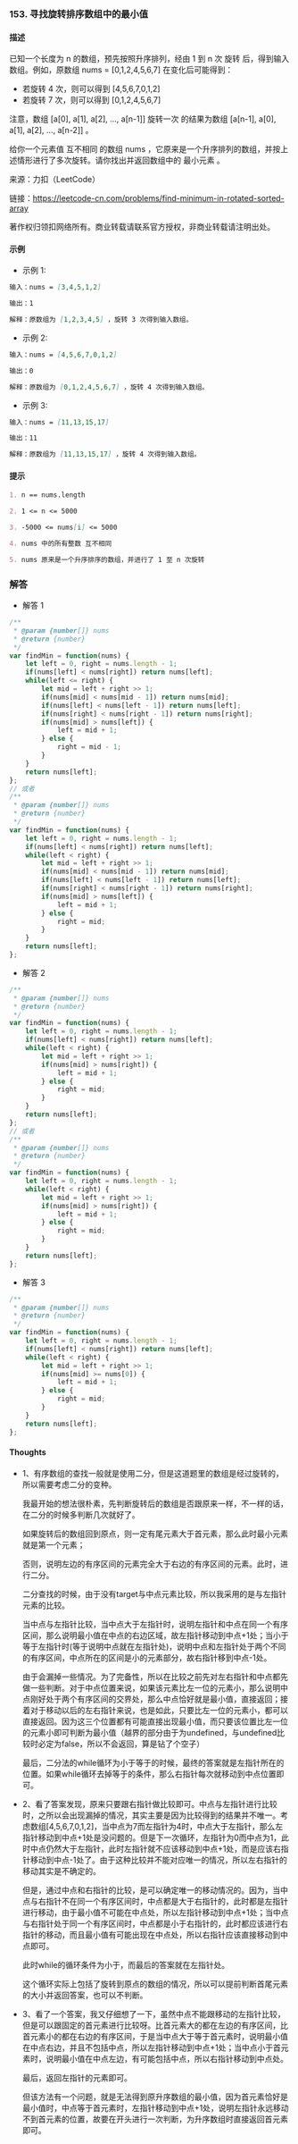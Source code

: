### 153. 寻找旋转排序数组中的最小值

#### 描述

已知一个长度为 n 的数组，预先按照升序排列，经由 1 到 n 次 旋转 后，得到输入数组。例如，原数组 nums = [0,1,2,4,5,6,7] 在变化后可能得到：

+ 若旋转 4 次，则可以得到 [4,5,6,7,0,1,2]
+ 若旋转 7 次，则可以得到 [0,1,2,4,5,6,7]

注意，数组 [a[0], a[1], a[2], ..., a[n-1]] 旋转一次 的结果为数组 [a[n-1], a[0], a[1], a[2], ..., a[n-2]] 。

给你一个元素值 互不相同 的数组 nums ，它原来是一个升序排列的数组，并按上述情形进行了多次旋转。请你找出并返回数组中的 最小元素 。


来源：力扣（LeetCode）

链接：https://leetcode-cn.com/problems/find-minimum-in-rotated-sorted-array

著作权归领扣网络所有。商业转载请联系官方授权，非商业转载请注明出处。

#### 示例

+ 示例 1:
```md
输入：nums = [3,4,5,1,2]

输出：1

解释：原数组为 [1,2,3,4,5] ，旋转 3 次得到输入数组。
```
+ 示例 2:
```md
输入：nums = [4,5,6,7,0,1,2]

输出：0

解释：原数组为 [0,1,2,4,5,6,7] ，旋转 4 次得到输入数组。
```
+ 示例 3:
```md
输入：nums = [11,13,15,17]

输出：11

解释：原数组为 [11,13,15,17] ，旋转 4 次得到输入数组。
```


#### 提示
```md
1. n == nums.length

2. 1 <= n <= 5000

3. -5000 <= nums[i] <= 5000

4. nums 中的所有整数 互不相同

5. nums 原来是一个升序排序的数组，并进行了 1 至 n 次旋转
```

### 解答

+ 解答 1
```js
/**
 * @param {number[]} nums
 * @return {number}
 */
var findMin = function(nums) {
    let left = 0, right = nums.length - 1;
    if(nums[left] < nums[right]) return nums[left];
    while(left <= right) {
        let mid = left + right >> 1;
        if(nums[mid] < nums[mid - 1]) return nums[mid];
        if(nums[left] < nums[left - 1]) return nums[left];
        if(nums[right] < nums[right - 1]) return nums[right];
        if(nums[mid] > nums[left]) {
            left = mid + 1;
        } else {
            right = mid - 1;
        }
    }
    return nums[left];
};
// 或者
/**
 * @param {number[]} nums
 * @return {number}
 */
var findMin = function(nums) {
    let left = 0, right = nums.length - 1;
    if(nums[left] < nums[right]) return nums[left];
    while(left < right) {
        let mid = left + right >> 1;
        if(nums[mid] < nums[mid - 1]) return nums[mid];
        if(nums[left] < nums[left - 1]) return nums[left];
        if(nums[right] < nums[right - 1]) return nums[right];
        if(nums[mid] > nums[left]) {
            left = mid + 1;
        } else {
            right = mid;
        }
    }
    return nums[left];
};
```

+ 解答 2
```js
/**
 * @param {number[]} nums
 * @return {number}
 */
var findMin = function(nums) {
    let left = 0, right = nums.length - 1;
    if(nums[left] < nums[right]) return nums[left];
    while(left < right) {
        let mid = left + right >> 1;
        if(nums[mid] > nums[right]) {
            left = mid + 1;
        } else {
            right = mid;
        }
    }
    return nums[left];
};
// 或者
/**
 * @param {number[]} nums
 * @return {number}
 */
var findMin = function(nums) {
    let left = 0, right = nums.length - 1;
    while(left < right) {
        let mid = left + right >> 1;
        if(nums[mid] > nums[right]) {
            left = mid + 1;
        } else {
            right = mid;
        }
    }
    return nums[left];
};
```

+ 解答 3
```js
/**
 * @param {number[]} nums
 * @return {number}
 */
var findMin = function(nums) {
    let left = 0, right = nums.length - 1;
    if(nums[left] < nums[right]) return nums[left];
    while(left < right) {
        let mid = left + right >> 1;
        if(nums[mid] >= nums[0]) {
            left = mid + 1;
        } else {
            right = mid;
        }
    }
    return nums[left];
};
```

#### Thoughts

+ 1、有序数组的查找一般就是使用二分，但是这道题里的数组是经过旋转的，所以需要考虑二分的变种。
  
  我最开始的想法很朴素，先判断旋转后的数组是否跟原来一样，不一样的话，在二分的时候多判断几次就好了。

  如果旋转后的数组回到原点，则一定有尾元素大于首元素，那么此时最小元素就是第一个元素；

  否则，说明左边的有序区间的元素完全大于右边的有序区间的元素。此时，进行二分。

  二分查找的时候，由于没有target与中点元素比较，所以我采用的是与左指针元素的比较。

  当中点与左指针比较，当中点大于左指针时，说明左指针和中点在同一个有序区间，那么说明最小值在中点的右边区域，故左指针移动到中点+1处；当小于等于左指针时(等于说明中点就在左指针处)，说明中点和左指针处于两个不同的有序区间，中点所在的区间是小的元素部分，故右指针移到中点-1处。

  由于会漏掉一些情况。为了完备性，所以在比较之前先对左右指针和中点都先做一些判断。对于中点位置来说，如果该元素比左一位的元素小，那么说明中点刚好处于两个有序区间的交界处，那么中点恰好就是最小值，直接返回；接着对于移动以后的左右指针来说，也是如此，只要比左一位的元素小，都可以直接返回。因为这三个位置都有可能直接出现最小值，而只要该位置比左一位的元素小即可判断为最小值（越界的部分由于为undefined，与undefined比较时必定为false，所以不会返回，算是钻了个空子）

  最后，二分法的while循环为小于等于的时候，最终的答案就是左指针所在的位置。如果while循环去掉等于的条件，那么右指针每次就移动到中点位置即可。

+ 2、看了答案发现，原来只要跟右指针做比较即可。中点与左指针进行比较时，之所以会出现漏掉的情况，其实主要是因为比较得到的结果并不唯一。考虑数组[4,5,6,7,0,1,2]，当中点为7而左指针为4时，中点大于左指针，那么左指针移动到中点+1处是没问题的。但是下一次循环，左指针为0而中点为1，此时中点仍然大于左指针，此时左指针就不应该移动到中点+1处，而是应该右指针移动到中点-1处了。由于这种比较并不能对应唯一的情况，所以左右指针的移动其实是不确定的。

  但是，通过中点和右指针的比较，是可以确定唯一的移动情况的。因为，当中点与右指针不在同一个有序区间时，中点都是大于右指针的，此时都是左指针进行移动，由于最小值不可能在中点处，所以左指针移动到中点+1处；当中点与右指针处于同一个有序区间时，中点都是小于右指针的，此时都应该进行右指针的移动，而且最小值有可能出现在中点处，所以右指针应该直接移动到中点即可。

  此时while的循环条件为小于，而最后的答案就在左指针处。

  这个循环实际上包括了旋转到原点的数组的情况，所以可以提前判断首尾元素的大小并返回答案，也可以不判断。

+ 3、看了一个答案，我又仔细想了一下，虽然中点不能跟移动的左指针比较，但是可以跟固定的首元素进行比较呀。比首元素大的都在左边的有序区间，比首元素小的都在右边的有序区间，于是当中点大于等于首元素时，说明最小值在中点右边，并且不包括中点，所以左指针移动到中点+1处；当中点小于首元素时，说明最小值在中点左边，有可能包括中点，所以右指针移动到中点处。

  最后，返回左指针的元素即可。

  但该方法有一个问题，就是无法得到原升序数组的最小值，因为首元素恰好是最小值时，中点等于首元素时，左指针移动到中点+1处，说明左指针永远移动不到首元素的位置，故要在开头进行一次判断，为升序数组时直接返回首元素即可。